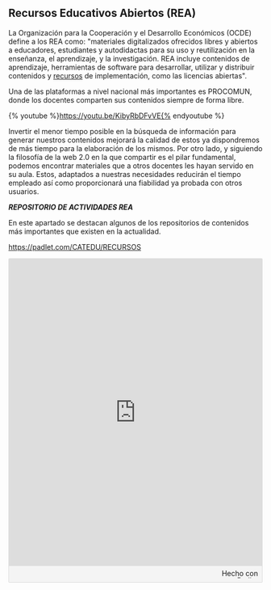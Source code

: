 ## Recursos Educativos Abiertos (REA)

La Organización para la Cooperación y el Desarrollo Económicos (OCDE) define a los REA como: "materiales digitalizados ofrecidos libres y abiertos a educadores, estudiantes y autodidactas para su uso y reutilización en la enseñanza, el aprendizaje, y la investigación. REA incluye contenidos de aprendizaje, herramientas de software para desarrollar, utilizar y distribuir contenidos y [recursos](https://moodle.catedu.es/mod/book/view.php?id=995 "Recursos") de implementación, como las licencias abiertas".

Una de las plataformas a nivel nacional más importantes es PROCOMUN, donde los docentes comparten sus contenidos siempre de forma libre.

{% youtube %}https://youtu.be/KibyRbDFvVE{% endyoutube %}

Invertir el menor tiempo posible en la búsqueda de información para generar nuestros contenidos mejorará la calidad de estos ya dispondremos de más tiempo para la elaboración de los mismos. Por otro lado, y siguiendo la filosofía de la web 2.0 en la que compartir es el pilar fundamental, podemos encontrar materiales que a otros docentes les hayan servido en su aula. Estos, adaptados a nuestras necesidades reducirán el tiempo empleado así como proporcionará una fiabilidad ya probada con otros usuarios. 

​_**REPOSITORIO DE ACTIVIDADES​ REA**_

En este apartado se destacan algunos de los repositorios de contenidos más importantes que existen en la actualidad.

https://padlet.com/CATEDU/RECURSOS

<div class="padlet-embed" style="border:1px solid rgba(0,0,0,0.1);border-radius:2px;box-sizing:border-box;overflow:hidden;position:relative;width:100%;background:#F4F4F4"><p style="padding:0;margin:0"><iframe src="https://padlet.com/embed/wr2bjtpg1nql" frameborder="0" allow="camera;microphone;geolocation" style="width:100%;height:608px;display:block;padding:0;margin:0"></iframe></p><div style="padding:8px;text-align:right;margin:0;"><a href="https://padlet.com?ref=embed" style="padding:0;margin:0;border:none;display:block;line-height:1;height:16px" target="_blank"><img src="https://padlet.net/embeds/made_with_padlet.png" width="86" height="16" style="padding:0;margin:0;background:none;border:none;display:inline;box-shadow:none" alt="Hecho con Padlet"></a></div></div>

